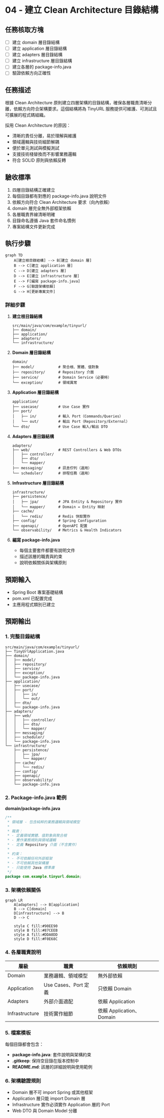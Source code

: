 # 04 - 建立 Clean Architecture 目錄結構

## 任務核取方塊
- [ ] 建立 domain 層目錄結構
- [ ] 建立 application 層目錄結構
- [ ] 建立 adapters 層目錄結構
- [ ] 建立 infrastructure 層目錄結構
- [ ] 建立各層的 package-info.java
- [ ] 驗證依賴方向正確性

## 任務描述

根據 Clean Architecture 原則建立四層架構的目錄結構，確保各層職責清晰分離，依賴方向符合架構要求。這個結構將為 TinyURL 服務提供可維護、可測試且可擴展的程式碼組織。

採用 Clean Architecture 的原因：
- 清晰的責任分離，易於理解與維護
- 領域邏輯與技術細節解耦
- 便於單元測試與模擬測試
- 支援技術棧替換而不影響業務邏輯
- 符合 SOLID 原則與依賴反轉

## 驗收標準

1. 四層目錄結構正確建立
2. 每個目錄都有對應的 package-info.java 說明文件
3. 依賴方向符合 Clean Architecture 要求（向內依賴）
4. domain 層完全無外部框架依賴
5. 各層職責界線清晰明確
6. 目錄命名遵循 Java 套件命名慣例
7. 專案結構文件更新完成

## 執行步驟

```mermaid
graph TD
    A[建立根目錄結構] --> B[建立 domain 層]
    B --> C[建立 application 層]
    C --> D[建立 adapters 層]
    D --> E[建立 infrastructure 層]
    E --> F[編寫 package-info.java]
    F --> G[驗證架構依賴]
    G --> H[更新專案文件]
```

### 詳細步驟

1. **建立根目錄結構**
   ```
   src/main/java/com/example/tinyurl/
   ├── domain/
   ├── application/
   ├── adapters/
   └── infrastructure/
   ```

2. **Domain 層目錄結構**
   ```
   domain/
   ├── model/           # 聚合根、實體、值對象
   ├── repository/      # Repository 介面
   ├── service/         # Domain Service（必要時）
   └── exception/       # 領域異常
   ```

3. **Application 層目錄結構**
   ```
   application/
   ├── usecase/         # Use Case 實作
   ├── port/
   │   ├── in/          # 輸入 Port（Commands/Queries）
   │   └── out/         # 輸出 Port（Repository/External）
   └── dto/             # Use Case 輸入/輸出 DTO
   ```

4. **Adapters 層目錄結構**
   ```
   adapters/
   ├── web/             # REST Controllers & Web DTOs
   │   ├── controller/
   │   ├── dto/
   │   └── mapper/
   ├── messaging/       # 訊息佇列（選用）
   └── scheduler/       # 排程任務（選用）
   ```

5. **Infrastructure 層目錄結構**
   ```
   infrastructure/
   ├── persistence/
   │   ├── jpa/         # JPA Entity & Repository 實作
   │   └── mapper/      # Domain ↔ Entity 映射
   ├── cache/
   │   └── redis/       # Redis 快取實作
   ├── config/          # Spring Configuration
   ├── openapi/         # OpenAPI 配置
   └── observability/   # Metrics & Health Indicators
   ```

6. **編寫 package-info.java**
   - 每個主要套件都要有說明文件
   - 描述該層的職責與約束
   - 說明依賴關係與架構原則

## 預期輸入

- Spring Boot 專案基礎結構
- pom.xml 已配置完成
- 主應用程式類別已建立

## 預期輸出

### 1. 完整目錄結構

```
src/main/java/com/example/tinyurl/
├── TinyUrlApplication.java
├── domain/
│   ├── model/
│   ├── repository/
│   ├── service/
│   ├── exception/
│   └── package-info.java
├── application/
│   ├── usecase/
│   ├── port/
│   │   ├── in/
│   │   └── out/
│   ├── dto/
│   └── package-info.java
├── adapters/
│   ├── web/
│   │   ├── controller/
│   │   ├── dto/
│   │   └── mapper/
│   ├── messaging/
│   ├── scheduler/
│   └── package-info.java
└── infrastructure/
    ├── persistence/
    │   ├── jpa/
    │   └── mapper/
    ├── cache/
    │   └── redis/
    ├── config/
    ├── openapi/
    ├── observability/
    └── package-info.java
```

### 2. Package-info.java 範例

**domain/package-info.java**
```java
/**
 * 領域層 - 包含純粹的業務邏輯與領域模型
 *
 * 職責：
 * - 定義領域實體、值對象與聚合根
 * - 實作業務規則與領域邏輯
 * - 定義 Repository 介面（不含實作）
 *
 * 約束：
 * - 不可依賴任何外部框架
 * - 不可依賴其他架構層
 * - 只能使用 Java 標準庫
 */
package com.example.tinyurl.domain;
```

### 3. 架構依賴關係

```mermaid
graph LR
    A[adapters] --> B[application]
    B --> C[domain]
    D[infrastructure] --> B
    D --> C

    style C fill:#90EE90
    style B fill:#87CEEB
    style A fill:#DDA0DD
    style D fill:#F0E68C
```

### 4. 各層職責說明

| 層級           | 職責                 | 依賴規則                 |
| -------------- | -------------------- | ------------------------ |
| Domain         | 業務邏輯、領域模型   | 無外部依賴               |
| Application    | Use Cases、Port 定義 | 只依賴 Domain            |
| Adapters       | 外部介面適配         | 依賴 Application         |
| Infrastructure | 技術實作細節         | 依賴 Application、Domain |

### 5. 檔案模板

每個目錄都會包含：
- **package-info.java**: 套件說明與架構約束
- **.gitkeep**: 保持空目錄在版本控制中
- **README.md**: 該層的詳細說明與使用範例

### 6. 架構驗證規則

- Domain 層不可 import Spring 或其他框架
- Application 層只能 import Domain 層
- Infrastructure 實作必須實作 Application 層的 Port
- Web DTO 與 Domain Model 分離
